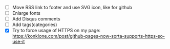 * [ ] Move RSS link to footer and use SVG icon, like for github
* [ ] Enlarge fonts
* [ ] Add Disqus comments
* [ ] Add tags(categories)
* [x] Try to force usage of HTTPS on my page: https://konklone.com/post/github-pages-now-sorta-supports-https-so-use-it
